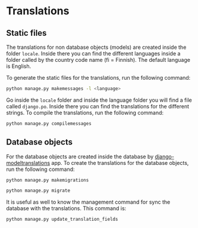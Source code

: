 # Translations

## Static files
The translations for non database objects (models) are created inside the folder `locale`. Inside there you can find the different languages inside a folder called by the country code name (fi = Finnish). The default language is English.

To generate the static files for the translations, run the following command:

```bash
python manage.py makemessages -l <language>
```

Go inside the `locale` folder and inside the language folder you will find a file called `django.po`. Inside there you can find the translations for the different strings. To compile the translations, run the following command:

```bash
python manage.py compilemessages
```

## Database objects
For the database objects are created inside the database by [django-modeltranslations](https://django-modeltranslation.readthedocs.io/en/latest/) app. To create the translations for the database objects, run the following command:

```bash
python manage.py makemigrations
```

```bash
python manage.py migrate
```

It is useful as well to know the management command for sync the database with the translations. This command is:

```bash
python manage.py update_translation_fields
```